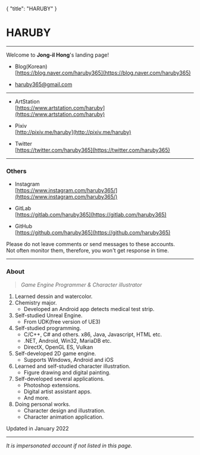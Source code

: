 {
   "title": "HARUBY"
}
# HARUBY

---

Welcome to **Jong-il Hong**'s landing page!  

   * Blog(Korean)  
   [https://blog.naver.com/haruby365](https://blog.naver.com/haruby365)

   * [haruby365@gmail.com](mailto:haruby365@gmail.com)

---

   * ArtStation  
   [https://www.artstation.com/haruby](https://www.artstation.com/haruby)

   * Pixiv  
   [http://pixiv.me/haruby](http://pixiv.me/haruby)

   * Twitter  
   [https://twitter.com/haruby365](https://twitter.com/haruby365)

---
### Others

   * Instagram  
   [https://www.instagram.com/haruby365/](https://www.instagram.com/haruby365/)

   * GitLab  
   [https://gitlab.com/haruby365](https://gitlab.com/haruby365)

   * GitHub  
   [https://github.com/haruby365](https://github.com/haruby365)

   Please do not leave comments or send messages to these accounts.  
   Not often monitor them, therefore, you won't get response in time.

---
### About

   > _Game Engine Programmer & Character illustrator_

   1. Learned dessin and watercolor.
   1. Chemistry major.
      * Developed an Android app detects medical test strip.
   1. Self-studied Unreal Engine.
      * From UDK(free version of UE3)
   1. Self-studied programming.
      * C/C++, C# and others. x86, Java, Javascript, HTML etc.
      * .NET, Android, Win32, MariaDB etc.
      * DirectX, OpenGL ES, Vulkan
   1. Self-developed 2D game engine.
      * Supports Windows, Android and iOS
   1. Learned and self-studied character illustration.
      * Figure drawing and digital painting.
   1. Self-developed several applications.
      * Photoshop extensions.
      * Digital artist assistant apps.
      * And more.
   1. Doing personal works.
      * Character design and illustration.
      * Character animation application.

   <p class="post-comment">Updated in January 2022</p>

---

   *It is impersonated account if not listed in this page.*
